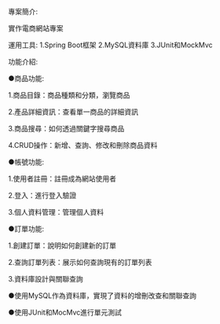 專案簡介:

實作電商網站專案

運用工具:
1.Spring Boot框架
2.MySQL資料庫
3.JUnit和MockMvc

功能介紹:

●商品功能:

1.商品目錄：商品種類和分類，瀏覽商品

2.產品詳細資訊：查看單一商品的詳細資訊

3.商品搜尋：如何透過關鍵字搜尋商品

4.CRUD操作：新增、查詢、修改和刪除商品資料


●帳號功能:

1.使用者註冊：註冊成為網站使用者

2.登入：進行登入驗證

3.個人資料管理：管理個人資料


●訂單功能:

1.創建訂單：說明如何創建新的訂單

2.查詢訂單列表：展示如何查詢現有的訂單列表

3.資料庫設計與關聯查詢


●使用MySQL作為資料庫，實現了資料的增刪改查和關聯查詢

●使用JUnit和MocMvc進行單元測試



